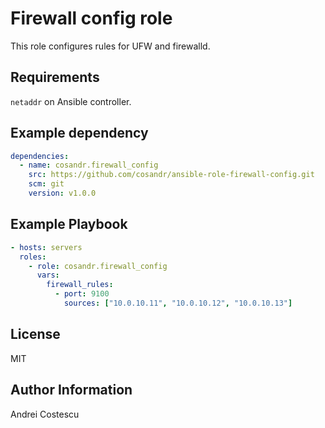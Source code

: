 # Firewall config role

This role configures rules for UFW and firewalld.

## Requirements

`netaddr` on Ansible controller.

## Example dependency

```yml
dependencies:
  - name: cosandr.firewall_config
    src: https://github.com/cosandr/ansible-role-firewall-config.git
    scm: git
    version: v1.0.0
```

## Example Playbook

```yml
- hosts: servers
  roles:
    - role: cosandr.firewall_config
      vars:
        firewall_rules:
          - port: 9100
            sources: ["10.0.10.11", "10.0.10.12", "10.0.10.13"]
```

## License

MIT

## Author Information

Andrei Costescu
